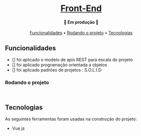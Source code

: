 <h1 align="center">
    <a href="#" alt="">Front-End</a>
</h1>

<h4 align="center">
	🚧 Em produção 🚧
</h4>

<p align="center">
 <a href="#funcionalidades">Funcionalidades</a> • 
 <a href="#rodando-o-projeto">Rodando o projeto</a> •
 <a href="#tecnologias">Tecnologias</a>
</p>

## Funcionalidades
- [] foi aplicado o modelo de apis REST para escala do projeto
- [] foi aplicado programação orientada a objetos
- [] foi aplicado padrões de projetos : S.O.L.I.D


### Rodando o projeto
```bash



```

## Tecnologias
As seguintes ferramentas foram usadas na construção do projeto:
 - Vue.js